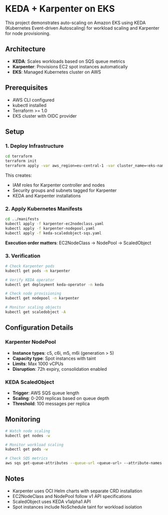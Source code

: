# KEDA + Karpenter on EKS

This project demonstrates auto-scaling on Amazon EKS using KEDA (Kubernetes Event-driven Autoscaling) for workload scaling and Karpenter for node provisioning.

## Architecture

- **KEDA**: Scales workloads based on SQS queue metrics
- **Karpenter**: Provisions EC2 spot instances automatically
- **EKS**: Managed Kubernetes cluster on AWS

## Prerequisites

- AWS CLI configured
- kubectl installed
- Terraform >= 1.0
- EKS cluster with OIDC provider

## Setup

### 1. Deploy Infrastructure

```bash
cd terraform
terraform init
terraform apply -var aws_region=eu-central-1 -var cluster_name=<eks-name>
```

This creates:

- IAM roles for Karpenter controller and nodes
- Security groups and subnets tagged for Karpenter
- KEDA and Karpenter installations

### 2. Apply Kubernetes Manifests

```bash
cd ../manifests
kubectl apply -f karpenter-ec2nodeclass.yaml
kubectl apply -f karpenter-nodepool.yaml
kubectl apply -f keda-scaledobject-sqs.yaml
```

**Execution order matters**: EC2NodeClass → NodePool → ScaledObject

### 3. Verification

```bash
# Check Karpenter pods
kubectl get pods -n karpenter

# Verify KEDA operator
kubectl get deployment keda-operator -n keda

# Check node provisioning
kubectl get nodepool -n karpenter

# Monitor scaling objects
kubectl get scaledobject -A
```

## Configuration Details

### Karpenter NodePool

- **Instance types**: c5, c6i, m5, m6i (generation > 5)
- **Capacity type**: Spot instances with taint
- **Limits**: Max 1000 vCPUs
- **Disruption**: 72h expiry, consolidation enabled

### KEDA ScaledObject

- **Trigger**: AWS SQS queue length
- **Scaling**: 0-200 replicas based on queue depth
- **Threshold**: 100 messages per replica

## Monitoring

```bash
# Watch node scaling
kubectl get nodes -w

# Monitor workload scaling
kubectl get pods -w

# Check SQS metrics
aws sqs get-queue-attributes --queue-url <queue-url> --attribute-names ApproximateNumberOfMessages
```

## Notes

- Karpenter uses OCI Helm charts with separate CRD installation
- EC2NodeClass and NodePool follow v1 API specifications
- ScaledObject uses KEDA v1alpha1 API
- Spot instances include NoSchedule taint for workload isolation
